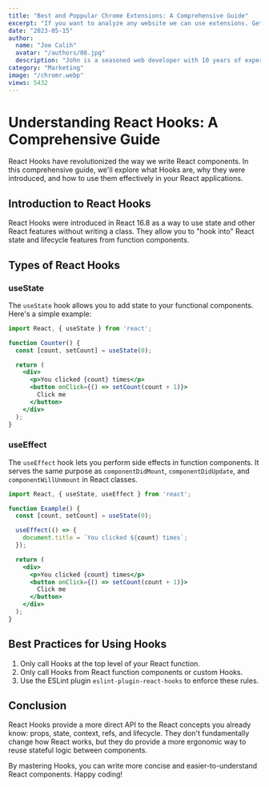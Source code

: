 ```yaml
---
title: "Best and Poppular Chrome Extensions: A Comprehensive Guide"
excerpt: "If you want to analyze any website we can use extensions. Get access to an SEO extension to track Google Page Rank, Alexa Rank, and Analysis."
date: "2023-05-15"
author:
  name: "Joe Calih"
  avatar: "/authors/08.jpg"
  description: "John is a seasoned web developer with 10 years of experience in React and Next.js."
category: "Marketing"
image: "/chromr.webp"
views: 5432
---
```


# Understanding React Hooks: A Comprehensive Guide

React Hooks have revolutionized the way we write React components. In this comprehensive guide, we'll explore what Hooks are, why they were introduced, and how to use them effectively in your React applications.

## Introduction to React Hooks

React Hooks were introduced in React 16.8 as a way to use state and other React features without writing a class. They allow you to "hook into" React state and lifecycle features from function components.

## Types of React Hooks

### useState

The `useState` hook allows you to add state to your functional components. Here's a simple example:

```jsx
import React, { useState } from 'react';

function Counter() {
  const [count, setCount] = useState(0);

  return (
    <div>
      <p>You clicked {count} times</p>
      <button onClick={() => setCount(count + 1)}>
        Click me
      </button>
    </div>
  );
}
```

### useEffect

The `useEffect` hook lets you perform side effects in function components. It serves the same purpose as `componentDidMount`, `componentDidUpdate`, and `componentWillUnmount` in React classes.

```jsx
import React, { useState, useEffect } from 'react';

function Example() {
  const [count, setCount] = useState(0);

  useEffect(() => {
    document.title = `You clicked ${count} times`;
  });

  return (
    <div>
      <p>You clicked {count} times</p>
      <button onClick={() => setCount(count + 1)}>
        Click me
      </button>
    </div>
  );
}
```

## Best Practices for Using Hooks

1. Only call Hooks at the top level of your React function.
2. Only call Hooks from React function components or custom Hooks.
3. Use the ESLint plugin `eslint-plugin-react-hooks` to enforce these rules.

## Conclusion

React Hooks provide a more direct API to the React concepts you already know: props, state, context, refs, and lifecycle. They don't fundamentally change how React works, but they do provide a more ergonomic way to reuse stateful logic between components.

By mastering Hooks, you can write more concise and easier-to-understand React components. Happy coding!